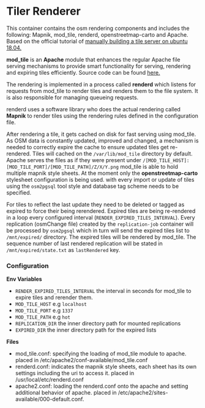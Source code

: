 # Tiler Renderer

This container contains the osm rendering components and includes the following: Mapnik, mod_tile, renderd, openstreetmap-carto and Apache.
Based on the official tutorial of [manually building a tile server on ubuntu 18.04.](https://switch2osm.org/serving-tiles/manually-building-a-tile-server-18-04-lts/)

**mod_tile** is an **Apache** module that enhances the regular Apache file serving mechanisms to provide smart functionality for serving, rendering and expiring tiles efficiently. Source code can be found [here.](https://github.com/openstreetmap/mod_tile)

The rendering is implemented in a process called **renderd** which listens for requests from mod_tile to render tiles and renders them to the file system. It is also responsible for managing queueing requests.

renderd uses a software library who does the actual rendering called **Mapnik** to render tiles using the rendering rules defined in the configuration file.

After rendering a tile, it gets cached on disk for fast serving using mod_tile. As OSM data is constantly updated, improved and changed, a mechanism is needed to correctly expire the cache to ensure updated tiles get re-rendered.
Tiles will cached on the `/var/lib/mod_tile` directory by default.
Apache serves the files as if they were present under `/[MOD_TILE_HOST]:[MOD_TILE_PORT]/[MOD_TILE_PATH]/Z/X/Y.png`
mod_tile is able to hold multiple mapnik style sheets. At the moment only the **openstreetmap-carto** stylesheet configuration is being used. with every import or update of tiles using the `osm2pgsql` tool style and database tag scheme needs to be specified.

For tiles to reflect the last update they need to be deleted or tagged as expired to force their being rerendered.
Expired tiles are being re-rendered in a loop every configured interval (`RENDER_EXPIRED_TILES_INTERVAL`).
Every replication (osmChange file) created by the `replication-job` container will be processed by `osm2pgsql` which in turn will send the expired tiles list to `/mnt/expired/` directory. The expired tiles will be rendered by mod_tile.
The sequence number of last rendered replication will be stated in `/mnt/expired/state.txt` as `lastRendered` key.

### Configuration

**Env Variables**

- `RENDER_EXPIRED_TILES_INTERVAL` the interval in seconds for mod_tile to expire tiles and rerender them.
- `MOD_TILE_HOST` e.g `localhost`
- `MOD_TILE_PORT` e.g `1337`
- `MOD_TILE_PATH` e.g `hot`
- `REPLICATION_DIR` the inner directory path for mounted replications
- `EXPIRED_DIR` the inner directory path for the expired lists

**Files**

- mod_tile.conf: specifying the loading of mod_tile module to apache. placed in /etc/apache2/conf-available/mod_tile.conf
- renderd.conf: indicates the mapnik style sheets, each sheet has its own settings including the uri to access it. placed in /usr/local/etc/renderd.conf
- apache2.conf: loading the renderd.conf onto the apache and setting additional behavior of apache. placed in /etc/apache2/sites-available/000-default.conf.
